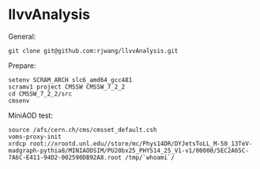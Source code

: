 llvvAnalysis
==============

General:
	
	git clone git@github.com:rjwang/llvvAnalysis.git 


Prepare:

	setenv SCRAM_ARCH slc6_amd64_gcc481
	scramv1 project CMSSW CMSSW_7_2_2
	cd CMSSW_7_2_2/src
	cmsenv

MiniAOD test:

	source /afs/cern.ch/cms/cmsset_default.csh
	voms-proxy-init
	xrdcp root://xrootd.unl.edu//store/mc/Phys14DR/DYJetsToLL_M-50_13TeV-madgraph-pythia8/MINIAODSIM/PU20bx25_PHYS14_25_V1-v1/00000/5EC2A65C-7A6C-E411-94D2-002590DB92A8.root /tmp/`whoami`/
